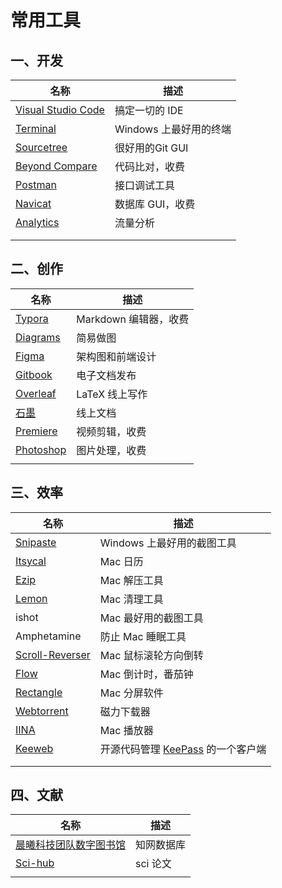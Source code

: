 # 常用工具

## 一、开发

| 名称                                                     | 描述                   |
| -------------------------------------------------------- | ---------------------- |
| [Visual Studio Code](https://code.visualstudio.com/)     | 搞定一切的 IDE         |
| [Terminal](https://github.com/microsoft/terminal)        | Windows 上最好用的终端 |
| [Sourcetree](https://www.sourcetreeapp.com/)             | 很好用的Git GUI        |
| [Beyond Compare](https://www.scootersoftware.com/)       | 代码比对，收费         |
| [Postman](https://www.postman.com/)                      | 接口调试工具           |
| [Navicat](https://www.navicat.com/en/)                   | 数据库 GUI，收费       |
| [Analytics](https://analytics.google.com/analytics/web/) | 流量分析               |
|                                                          |                        |
|                                                          |                        |

## 二、创作

| 名称                                                         | 描述                  |
| ------------------------------------------------------------ | --------------------- |
| [Typora](https://typora.io/)                                 | Markdown 编辑器，收费 |
| [Diagrams](https://app.diagrams.net/)                        | 简易做图              |
| [Figma](https://www.figma.com/)                              | 架构图和前端设计      |
| [Gitbook](https://app.gitbook.com/)                          | 电子文档发布          |
| [Overleaf](https://www.overleaf.com/)                        | LaTeX 线上写作        |
| [石墨](https://shimowendang.com/desktop)                     | 线上文档              |
| [Premiere](https://www.adobe.com/cn/products/premiere.html)  | 视频剪辑，收费        |
| [Photoshop](https://www.adobe.com/cn/products/photoshop.html) | 图片处理，收费        |
|                                                              |                       |

## 三、效率

| 名称                                                         | 描述                                                       |
| ------------------------------------------------------------ | ---------------------------------------------------------- |
| [Snipaste](https://www.snipaste.com/)                        | Windows 上最好用的截图工具                                 |
| [Itsycal](https://www.mowglii.com/itsycal/)                  | Mac 日历                                                   |
| [Ezip](https://ezip.awehunt.com)                             | Mac 解压工具                                               |
| [Lemon](https://lemon.qq.com)                                | Mac 清理工具                                               |
| ishot                                                        | Mac 最好用的截图工具                                       |
| Amphetamine                                                  | 防止 Mac 睡眠工具                                          |
| [Scroll-Reverser](https://github.com/pilotmoon/Scroll-Reverser/releases) | Mac 鼠标滚轮方向倒转                                       |
| [Flow](https://flowapp.info)                                 | Mac 倒计时，番茄钟                                         |
| [Rectangle](https://www.rectangleapp.com)                    | Mac 分屏软件                                               |
| [Webtorrent](https://github.com/webtorrent/webtorrent)       | 磁力下载器                                                 |
| [IINA](https://www.iina.io)                                  | Mac 播放器                                                 |
| [Keeweb](https://github.com/keeweb/keeweb)                   | 开源代码管理 [KeePass](https://keepass.info/) 的一个客户端 |
|                                                              |                                                            |
|                                                              |                                                            |

## 四、文献

| 名称                                                         | 描述       |
| ------------------------------------------------------------ | ---------- |
| [晨曦科技团队数字图书馆](https://31sanyi.neocities.org/zwsjk.html#) | 知网数据库 |
| [Sci-hub](https://www.sci-hub.ren/)                          | sci 论文   |
|                                                              |            |

